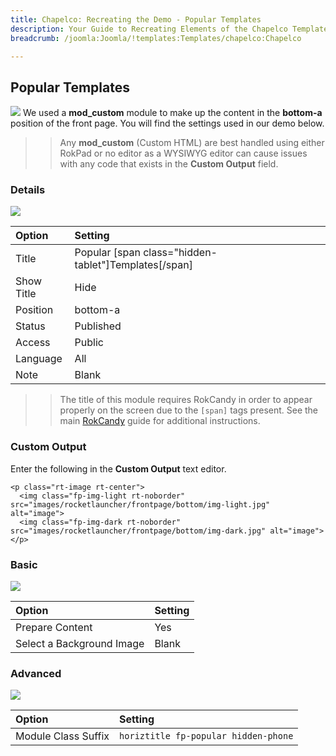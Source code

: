 ```yaml
---
title: Chapelco: Recreating the Demo - Popular Templates
description: Your Guide to Recreating Elements of the Chapelco Template for Joomla
breadcrumb: /joomla:Joomla/!templates:Templates/chapelco:Chapelco

---
```


Popular Templates
-----
![][demo]
We used a **mod_custom** module to make up the content in the **bottom-a** position of the front page. You will find the settings used in our demo below.

>> Any **mod_custom** (Custom HTML) are best handled using either RokPad or no editor as a WYSIWYG editor can cause issues with any code that exists in the **Custom Output** field.

### Details
![][demo2]

| Option     | Setting                                              |  
| :--------- | :--------------------------------------------------- |  
| Title      | Popular [span class="hidden-tablet"]Templates[/span] |  
| Show Title | Hide                                                 |  
| Position   | bottom-a                                             |  
| Status     | Published                                            |  
| Access     | Public                                               |  
| Language   | All                                                  |  
| Note       | Blank                                                |  

>> The title of this module requires RokCandy in order to appear properly on the screen due to the `[span]` tags present. See the main [RokCandy](../../extensions/rokcandy/rokcandy_use.md#rokcandy-use-in-rockettheme-template-demos) guide for additional instructions.

### Custom Output
Enter the following in the **Custom Output** text editor.

~~~
<p class="rt-image rt-center">
  <img class="fp-img-light rt-noborder" src="images/rocketlauncher/frontpage/bottom/img-light.jpg" alt="image">
  <img class="fp-img-dark rt-noborder" src="images/rocketlauncher/frontpage/bottom/img-dark.jpg" alt="image">
</p>
~~~

### Basic
![][demo3]

| Option                    | Setting |  
| :------------------------ | :------ |  
| Prepare Content           | Yes     |  
| Select a Background Image | Blank   |

### Advanced
![][demo4]

| Option              | Setting                              |  
| :------------------ | :----------------------------------- |  
| Module Class Suffix | `horiztitle fp-popular hidden-phone` |  

[demo]: assets/demo_7.jpeg
[demo2]: assets/templates_1.jpeg
[demo3]: assets/templates_2.jpeg
[demo4]: assets/templates_3.jpeg
